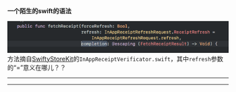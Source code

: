**一个陌生的swift的语法**

![](/assets/QQ20180815-103013.png)
方法摘自[SwiftyStoreKit](https://github.com/bizz84/SwiftyStoreKit)的`InAppReceiptVerificator.swift`，其中`refresh`参数的“=”意义在哪儿？？

---

****